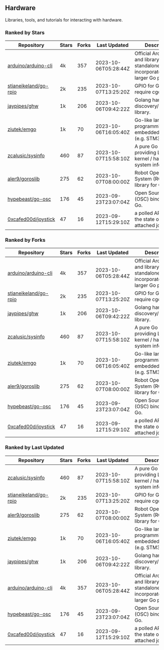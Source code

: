 ## Hardware

Libraries, tools, and tutorials for interacting with hardware.

### Ranked by Stars

| Repository | Stars | Forks | Last Updated | Description | 
|------------|-------|-------|--------------|-------------|
| [arduino/arduino-cli](https://github.com/arduino/arduino-cli) | 4k | 357 | 2023-10-06T05:28:44Z |  Official Arduino CLI and library. Can run standalone, or be incorporated into larger Go projects. |
| [stianeikeland/go-rpio](https://github.com/stianeikeland/go-rpio) | 2k | 235 | 2023-10-07T13:25:20Z |  GPIO for Go, doesn't require cgo. |
| [jaypipes/ghw](https://github.com/jaypipes/ghw) | 1k | 206 | 2023-10-06T09:42:22Z |  Golang hardware discovery/inspection library. |
| [ziutek/emgo](https://github.com/ziutek/emgo) | 1k | 70 | 2023-10-06T16:05:40Z |  Go-like language for programming embedded systems (e.g. STM32 MCU). |
| [zcalusic/sysinfo](https://github.com/zcalusic/sysinfo) | 460 | 87 | 2023-10-07T15:58:10Z |  A pure Go library providing Linux OS / kernel / hardware system information. |
| [aler9/goroslib](https://github.com/aler9/goroslib) | 275 | 62 | 2023-10-07T08:00:00Z |  Robot Operating System (ROS) library for Go. |
| [hypebeast/go-osc](https://github.com/hypebeast/go-osc) | 176 | 45 | 2023-09-23T23:07:04Z |  Open Sound Control (OSC) bindings for Go. |
| [0xcafed00d/joystick](https://github.com/0xcafed00d/joystick) | 47 | 16 | 2023-09-12T15:29:10Z |  a polled API to read the state of an attached joystick. |

### Ranked by Forks

| Repository | Stars | Forks | Last Updated | Description | 
|------------|-------|-------|--------------|-------------|
| [arduino/arduino-cli](https://github.com/arduino/arduino-cli) | 4k | 357 | 2023-10-06T05:28:44Z |  Official Arduino CLI and library. Can run standalone, or be incorporated into larger Go projects. |
| [stianeikeland/go-rpio](https://github.com/stianeikeland/go-rpio) | 2k | 235 | 2023-10-07T13:25:20Z |  GPIO for Go, doesn't require cgo. |
| [jaypipes/ghw](https://github.com/jaypipes/ghw) | 1k | 206 | 2023-10-06T09:42:22Z |  Golang hardware discovery/inspection library. |
| [zcalusic/sysinfo](https://github.com/zcalusic/sysinfo) | 460 | 87 | 2023-10-07T15:58:10Z |  A pure Go library providing Linux OS / kernel / hardware system information. |
| [ziutek/emgo](https://github.com/ziutek/emgo) | 1k | 70 | 2023-10-06T16:05:40Z |  Go-like language for programming embedded systems (e.g. STM32 MCU). |
| [aler9/goroslib](https://github.com/aler9/goroslib) | 275 | 62 | 2023-10-07T08:00:00Z |  Robot Operating System (ROS) library for Go. |
| [hypebeast/go-osc](https://github.com/hypebeast/go-osc) | 176 | 45 | 2023-09-23T23:07:04Z |  Open Sound Control (OSC) bindings for Go. |
| [0xcafed00d/joystick](https://github.com/0xcafed00d/joystick) | 47 | 16 | 2023-09-12T15:29:10Z |  a polled API to read the state of an attached joystick. |

### Ranked by Last Updated

| Repository | Stars | Forks | Last Updated | Description | 
|------------|-------|-------|--------------|-------------|
| [zcalusic/sysinfo](https://github.com/zcalusic/sysinfo) | 460 | 87 | 2023-10-07T15:58:10Z |  A pure Go library providing Linux OS / kernel / hardware system information. |
| [stianeikeland/go-rpio](https://github.com/stianeikeland/go-rpio) | 2k | 235 | 2023-10-07T13:25:20Z |  GPIO for Go, doesn't require cgo. |
| [aler9/goroslib](https://github.com/aler9/goroslib) | 275 | 62 | 2023-10-07T08:00:00Z |  Robot Operating System (ROS) library for Go. |
| [ziutek/emgo](https://github.com/ziutek/emgo) | 1k | 70 | 2023-10-06T16:05:40Z |  Go-like language for programming embedded systems (e.g. STM32 MCU). |
| [jaypipes/ghw](https://github.com/jaypipes/ghw) | 1k | 206 | 2023-10-06T09:42:22Z |  Golang hardware discovery/inspection library. |
| [arduino/arduino-cli](https://github.com/arduino/arduino-cli) | 4k | 357 | 2023-10-06T05:28:44Z |  Official Arduino CLI and library. Can run standalone, or be incorporated into larger Go projects. |
| [hypebeast/go-osc](https://github.com/hypebeast/go-osc) | 176 | 45 | 2023-09-23T23:07:04Z |  Open Sound Control (OSC) bindings for Go. |
| [0xcafed00d/joystick](https://github.com/0xcafed00d/joystick) | 47 | 16 | 2023-09-12T15:29:10Z |  a polled API to read the state of an attached joystick. |

